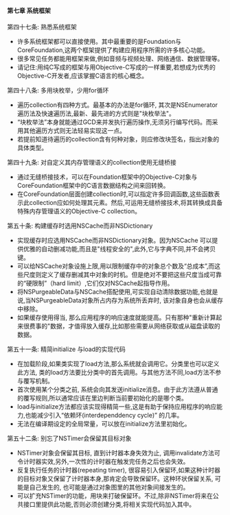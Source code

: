 #### 第七章 系统框架

第四十七条: 熟悉系统框架
* 许多系统框架都可以直接使用。其中最重要的是Foundation与CoreFoundation,这两个框架提供了构建应用程序所需的许多核心功能。
* 很多常见任务都能用框架来做,例如音频与视频处理、网络通信、数据管理等。
* 请记住:用纯C写成的框架与用Objective-C写成的一样重要,若想成为优秀的Objective-C开发者,应该掌握C语言的核心概念。

第四十八条: 多用块枚举，少用for循环
* 遍历collection有四种方式。最基本的办法是for循环, 其次是NSEnumerator遍历法及快速遍历法,最新、最先进的方式则是"块枚举法"。
* “块枚举法”本身就能通过GCD来并发执行遍历操作,无须另行编写代码。而采用其他遍历方式则无法轻易实现这一点。
* 若提前知道待遍历的collection含有何种对象，则应修改块签名，指出对象的具体类型。

第四十九条: 对自定义其内存管理语义的collection使用无缝桥接
* 通过无缝桥接技术，可以在Foundation框架中的Objective-C对象与CoreFoundation框架中的C语言数据结构之间来回转换。
* 在CoreFoundation层面创建collection时,可以指定许多回调函数,这些函数表示此collection应如何处理其元素。然后,可运用无缝桥接技术,将其转换成具备特殊内存管理语义的Objective-C collection。

第五十条: 构建缓存时选用NSCache而非NSDictionary
* 实现缓存时应选用NSCache而非NSDictionary对象。因为NSCache 可以提供优雅的自动删减功能,而且是"线程安全的",此外,它与字典不同,并不会拷贝键。
* 可以给NSCache对象设施上限,用以限制缓存中的对象总个数及“总成本”,而这些尺度则定义了缓存删减其中对象的时机。但是绝对不要把这些尺度当成可靠的“硬限制”（hard limit）,它们仅对NSCache起指导作用。
* 将NSPurgeableData与NSCache搭配使用,可实现自动清除数据功能,也就是说,当NSPurgeableData对象所占内存为系统所丢弃时, 该对象自身也会从缓存中移除。
* 如果缓存使用得当, 那么应用程序的响应速度就能提高。只有那种"重新计算起来很费事的"数据，才值得放入缓存,比如那些需要从网络获取或从磁盘读取的数据。

第五十一条: 精简initialize 与load的实现代码
* 在加载阶段,如果类实现了load方法,那么系统就会调用它。分类里也可以定义此方法, 类的load方法要比分类中的首先调用。与其他方法不同,load方法不参与覆写机制。
* 首次使用某个分类之前, 系统会向其发送initialize消息。由于此方法遵从普通的覆写规则,所以通常应该在里边判断当前要初始化的是哪个类。
* load与initialize方法都应该实现得精简一些,这是有助于保持应用程序的响应能力,也能减少引入“依赖环(interdependdency cycle)” 的几率。
* 无法在编译期设定的全局常量，可以放在initialize方法里初始化。

第五十二条: 别忘了NSTimer会保留其目标对象
* NSTimer对象会保留其目标, 直到计时器本身失效为止, 调用invalidate方法可令计时器实效,另外,一次性的计时器在触发完任务之后也会失效。
* 反复执行任务的计时器(repeating timer), 很容易引入保留环,如果这种计时器的目标对象又保留了计时器本身,那肯定会导致保留环。这种环状保留关系, 可能是自己发生的, 也可能是通过对象图里的其他对象间接发生的。
* 可以扩充NSTimer的功能，用块来打破保留环。不过,除非NSTimer将来在公共接口里提供此功能,否则必须创建分类,将相关实现代码加入其中。

